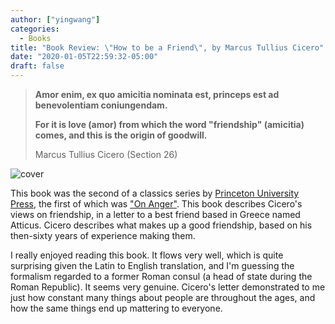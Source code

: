 ```yaml
---
author: ["yingwang"]
categories:
  - Books
title: "Book Review: \"How to be a Friend\", by Marcus Tullius Cicero"
date: "2020-01-05T22:59:32-05:00"
draft: false
---
```


> **Amor enim, ex quo amicitia nominata est, princeps est ad benevolentiam
> coniungendam.**
>
> **For it is love (amor) from which the word "friendship" (amicitia) comes, and
> this is the origin of goodwill.**
>
> Marcus Tullius Cicero (Section 26)

![cover](/img/posts/2020/01/05/how_to_be_a_friend_1.jpg)

This book was the second of a classics series by [Princeton University
Press](https://press.princeton.edu/), the first of which was ["On
Anger"](/posts/2019/11/07/on_anger). This book describes Cicero's views on
friendship, in a letter to a best friend based in Greece named Atticus. Cicero
describes what makes up a good friendship, based on his then-sixty years of
experience making them.

I really enjoyed reading this book. It flows very well, which is quite
surprising given the Latin to English translation, and I'm guessing the
formalism regarded to a former Roman consul (a head of state during the Roman
Republic). It seems very genuine. Cicero's letter demonstrated to me just how
constant many things about people are throughout the ages, and how the same
things end up mattering to everyone.
